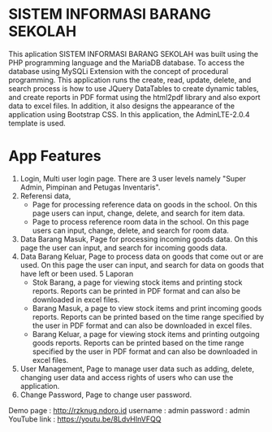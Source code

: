 # SISTEM INFORMASI BARANG SEKOLAH

This aplication SISTEM INFORMASI BARANG SEKOLAH was built using the PHP programming language and the MariaDB database. To access the database using MySQLi Extension with the concept of procedural programming.
This application runs the create, read, update, delete, and search process is how to use JQuery DataTables to create dynamic tables, and create reports in PDF format using the html2pdf library and also export data to excel files. In addition, it also designs the appearance of the application using Bootstrap CSS. In this application, the AdminLTE-2.0.4 template is used.


# App Features
1. Login,
    Multi user login page. There are 3 user levels namely "Super Admin, Pimpinan and Petugas Inventaris".
2. Referensi data,
    * Page for processing reference data on goods in the school. On this page users can input, change, delete, and search for item data.
    * Page to process reference room data in the school. On this page users can input, change, delete, and search for room data.
3. Data Barang Masuk,
    Page for processing incoming goods data. On this page the user can input, and search for incoming goods data.
4.  Data Barang Keluar,
    Page to process data on goods that come out or are used. On this page the user can input, and search for data on goods that have left or been used.
5 Laporan 
    * Stok Barang, a page for viewing stock items and printing stock reports. Reports can be printed in PDF format and can also be downloaded in excel files.
    * Barang Masuk, a page to view stock items and print incoming goods reports. Reports can be printed based on the time range specified by the user in PDF format and can also be downloaded in excel files.
    * Barang Keluar, a page for viewing stock items and printing outgoing goods reports. Reports can be printed based on the time range specified by the user in PDF format and can also be downloaded in excel files.
6. User Management,
    Page to manage user data such as adding, delete, changing user data and access rights of users who can use the application.
7. Change Password,
    Page to change user password.

Demo page : http://rzknug.ndoro.id
username  : admin
password  : admin
YouTube link : https://youtu.be/8LdvHInVFQQ 
